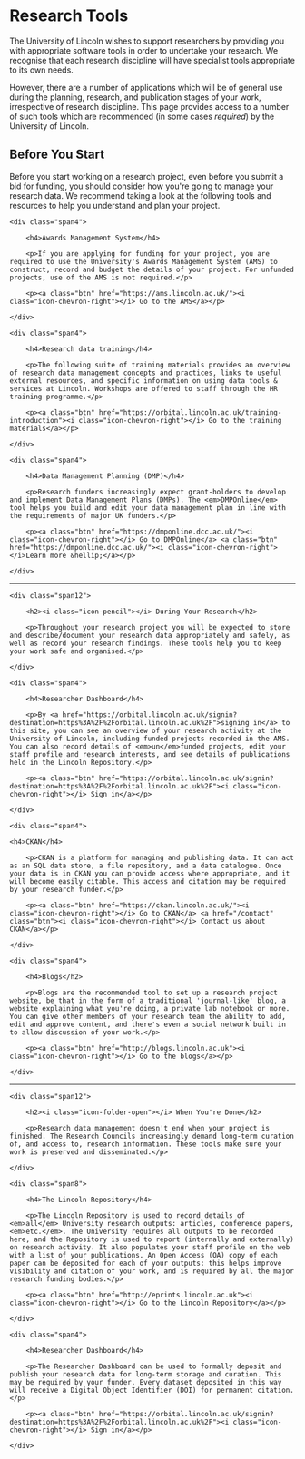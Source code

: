 # <i class="icon-wrench"></i> Research Tools

The University of Lincoln wishes to support researchers by providing you with appropriate software tools in order to undertake your research. We recognise that each research discipline will have specialist tools appropriate to its own needs.

However, there are a number of applications which will be of general use during the planning, research, and publication stages of your work, irrespective of research discipline. This page provides access to a number of such tools which are recommended (in some cases <em>required</em>) by the University of Lincoln.

## <i class="icon-check"></i> Before You Start
		
<p>Before you start working on a research project, even before you submit a bid for funding, you should consider how you're going to manage your research data. We recommend taking a look at the following tools and resources to help you understand and plan your project.</p>

<div class="row">

	<div class="span4">
	
		<h4>Awards Management System</h4>
		
		<p>If you are applying for funding for your project, you are required to use the University's Awards Management System (AMS) to construct, record and budget the details of your project. For unfunded projects, use of the AMS is not required.</p>
		
		<p><a class="btn" href="https://ams.lincoln.ac.uk/"><i class="icon-chevron-right"></i> Go to the AMS</a></p>
		
	</div>

	<div class="span4">
	
		<h4>Research data training</h4>
		
		<p>The following suite of training materials provides an overview of research data management concepts and practices, links to useful external resources, and specific information on using data tools & services at Lincoln. Workshops are offered to staff through the HR training programme.</p>
		
		<p><a class="btn" href="https://orbital.lincoln.ac.uk/training-introduction"><i class="icon-chevron-right"></i> Go to the training materials</a></p>
		
	</div>
	
	<div class="span4">
	
		<h4>Data Management Planning (DMP)</h4>
		
		<p>Research funders increasingly expect grant-holders to develop and implement Data Management Plans (DMPs). The <em>DMPOnline</em> tool helps you build and edit your data management plan in line with the requirements of major UK funders.</p>
		
		<p><a class="btn" href="https://dmponline.dcc.ac.uk/"><i class="icon-chevron-right"></i> Go to DMPOnline</a> <a class="btn" href="https://dmponline.dcc.ac.uk/"><i class="icon-chevron-right"></i>Learn more &hellip;</a></p>
		
	</div>
			
</div>

<hr>

<div class="row">
			
	<div class="span12">
	
		<h2><i class="icon-pencil"></i> During Your Research</h2>
		
		<p>Throughout your research project you will be expected to store and describe/document your research data appropriately and safely, as well as record your research findings. These tools help you to keep your work safe and organised.</p>
	
	</div>
			
</div>

<div class="row">

	<div class="span4">
	
		<h4>Researcher Dashboard</h4>
		
		<p>By <a href="https://orbital.lincoln.ac.uk/signin?destination=https%3A%2F%2Forbital.lincoln.ac.uk%2F">signing in</a> to this site, you can see an overview of your research activity at the University of Lincoln, including funded projects recorded in the AMS. You can also record details of <em>un</em>funded projects, edit your staff profile and research interests, and see details of publications held in the Lincoln Repository.</p>
		
		<p><a class="btn" href="https://orbital.lincoln.ac.uk/signin?destination=https%3A%2F%2Forbital.lincoln.ac.uk%2F"><i class="icon-chevron-right"></i> Sign in</a></p>
		
	</div>

	<div class="span4">
	
	<h4>CKAN</h4>
		
		<p>CKAN is a platform for managing and publishing data. It can act as an SQL data store, a file repository, and a data catalogue. Once your data is in CKAN you can provide access where appropriate, and it will become easily citable. This access and citation may be required by your research funder.</p>
		
		<p><a class="btn" href="https://ckan.lincoln.ac.uk/"><i class="icon-chevron-right"></i> Go to CKAN</a> <a href="/contact" class="btn"><i class="icon-chevron-right"></i> Contact us about CKAN</a></p>
		
	</div>
			
	<div class="span4">
	
		<h4>Blogs</h2>
		
		<p>Blogs are the recommended tool to set up a research project website, be that in the form of a traditional 'journal-like' blog, a website explaining what you're doing, a private lab notebook or more. You can give other members of your research team the ability to add, edit and approve content, and there's even a social network built in to allow discussion of your work.</p>
		
		<p><a class="btn" href="http://blogs.lincoln.ac.uk"><i class="icon-chevron-right"></i> Go to the blogs</a></p>
		
	</div>

</div>

<hr>

<div class="row">
			
	<div class="span12">
	
		<h2><i class="icon-folder-open"></i> When You're Done</h2>
		
		<p>Research data management doesn't end when your project is finished. The Research Councils increasingly demand long-term curation of, and access to, research information. These tools make sure your work is preserved and disseminated.</p>
	
	</div>
			
</div>

<div class="row">

	<div class="span8">
	
		<h4>The Lincoln Repository</h4>
		
		<p>The Lincoln Repository is used to record details of <em>all</em> University research outputs: articles, conference papers, <em>etc.</em>. The University requires all outputs to be recorded here, and the Repository is used to report (internally and externally) on research activity. It also populates your staff profile on the web with a list of your publications. An Open Access (OA) copy of each paper can be deposited for each of your outputs: this helps improve visibility and citation of your work, and is required by all the major research funding bodies.</p>
		
		<p><a class="btn" href="http://eprints.lincoln.ac.uk"><i class="icon-chevron-right"></i> Go to the Lincoln Repository</a></p>
		
	</div>

	<div class="span4">
	
		<h4>Researcher Dashboard</h4>
		
		<p>The Researcher Dashboard can be used to formally deposit and publish your research data for long-term storage and curation. This may be required by your funder. Every dataset deposited in this way will receive a Digital Object Identifier (DOI) for permanent citation.</p>
		
		<p><a class="btn" href="https://orbital.lincoln.ac.uk/signin?destination=https%3A%2F%2Forbital.lincoln.ac.uk%2F"><i class="icon-chevron-right"></i> Sign in</a></p>
		
	</div>
	
</div>